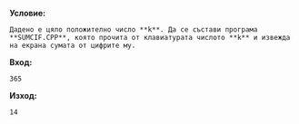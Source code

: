 **Условие:**

	Дадено е цяло положително число **k**. Да се състави програма **SUMCIF.CPP**, която прочита от клавиатурата числото **k** и извежда на екрана сумата от цифрите му.

**Вход:**

	365

**Изход:**

	14
